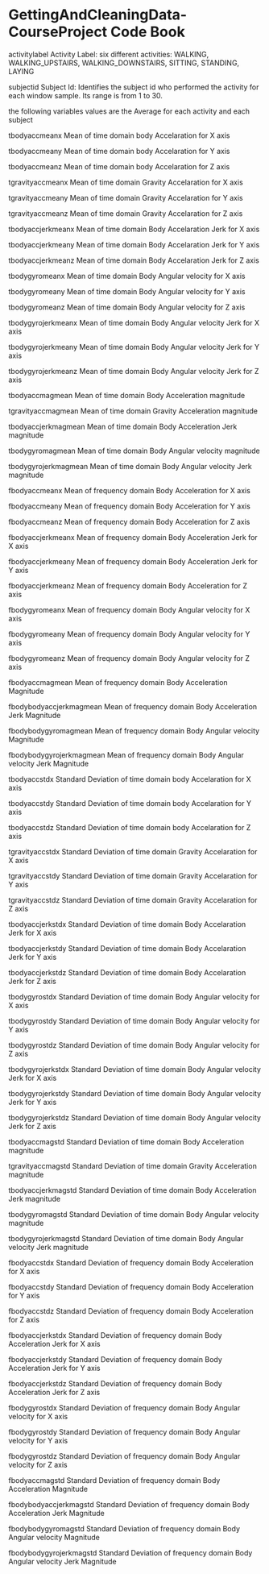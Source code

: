 GettingAndCleaningData-CourseProject Code Book
====================================

activitylabel
	Activity Label: six different activities:
		WALKING, WALKING_UPSTAIRS, WALKING_DOWNSTAIRS, SITTING, STANDING, LAYING
		
subjectid
	Subject Id: Identifies the subject id who performed the activity for each window sample. 
				Its range is from 1 to 30.

the following variables values are the Average for each activity and each subject
				
tbodyaccmeanx
	Mean of time domain body Accelaration for X axis

tbodyaccmeany
	Mean of time domain body Accelaration for Y axis

tbodyaccmeanz
	Mean of time domain body Accelaration for Z axis

tgravityaccmeanx
	Mean of time domain Gravity Accelaration for X axis

tgravityaccmeany
	Mean of time domain Gravity Accelaration for Y axis

tgravityaccmeanz
	Mean of time domain Gravity Accelaration for Z axis

tbodyaccjerkmeanx 
	Mean of time domain Body Accelaration Jerk for X axis

tbodyaccjerkmeany
	Mean of time domain Body Accelaration Jerk for Y axis
      
tbodyaccjerkmeanz
	Mean of time domain Body Accelaration Jerk for Z axis

tbodygyromeanx
	Mean of time domain Body Angular velocity for X axis

tbodygyromeany
	Mean of time domain Body Angular velocity for Y axis

tbodygyromeanz
	Mean of time domain Body Angular velocity for Z axis

tbodygyrojerkmeanx
	Mean of time domain Body Angular velocity Jerk for X axis

tbodygyrojerkmeany
	Mean of time domain Body Angular velocity Jerk for Y axis

tbodygyrojerkmeanz
	Mean of time domain Body Angular velocity Jerk for Z axis
	
tbodyaccmagmean
	Mean of time domain Body Acceleration magnitude

tgravityaccmagmean
	Mean of time domain Gravity Acceleration magnitude

tbodyaccjerkmagmean
	Mean of time domain Body Acceleration Jerk magnitude

tbodygyromagmean
	Mean of time domain Body Angular velocity magnitude

tbodygyrojerkmagmean
	Mean of time domain Body Angular velocity Jerk magnitude

fbodyaccmeanx
	Mean of frequency domain Body Acceleration for X axis

fbodyaccmeany
	Mean of frequency domain Body Acceleration for Y axis

fbodyaccmeanz
	Mean of frequency domain Body Acceleration for Z axis

fbodyaccjerkmeanx
	Mean of frequency domain Body Acceleration Jerk for X axis

fbodyaccjerkmeany
	Mean of frequency domain Body Acceleration Jerk for Y axis
	
fbodyaccjerkmeanz
	Mean of frequency domain Body Acceleration for Z axis

fbodygyromeanx
	Mean of frequency domain Body Angular velocity for X axis

fbodygyromeany
	Mean of frequency domain Body Angular velocity for Y axis

fbodygyromeanz
	Mean of frequency domain Body Angular velocity for Z axis

fbodyaccmagmean
	Mean of frequency domain Body Acceleration Magnitude

fbodybodyaccjerkmagmean
	Mean of frequency domain Body Acceleration Jerk Magnitude

fbodybodygyromagmean
	Mean of frequency domain Body Angular velocity Magnitude

fbodybodygyrojerkmagmean
	Mean of frequency domain Body Angular velocity Jerk Magnitude

tbodyaccstdx
	Standard Deviation of time domain body Accelaration for X axis
	
tbodyaccstdy
	Standard Deviation of time domain body Accelaration for Y axis
	
tbodyaccstdz
	Standard Deviation of time domain body Accelaration for Z axis

tgravityaccstdx
	Standard Deviation of time domain Gravity Accelaration for X axis
	
tgravityaccstdy
	Standard Deviation of time domain Gravity Accelaration for Y axis
	
tgravityaccstdz
	Standard Deviation of time domain Gravity Accelaration for Z axis
	
tbodyaccjerkstdx
	Standard Deviation of time domain Body Accelaration Jerk for X axis

tbodyaccjerkstdy
	Standard Deviation of time domain Body Accelaration Jerk for Y axis
	
tbodyaccjerkstdz
	Standard Deviation of time domain Body Accelaration Jerk for Z axis
	
tbodygyrostdx
	Standard Deviation of time domain Body Angular velocity for X axis
	
tbodygyrostdy
	Standard Deviation of time domain Body Angular velocity for Y axis

tbodygyrostdz
	Standard Deviation of time domain Body Angular velocity for Z axis
	
tbodygyrojerkstdx
	Standard Deviation of time domain Body Angular velocity Jerk for X axis
	
tbodygyrojerkstdy
	Standard Deviation of time domain Body Angular velocity Jerk for Y axis

tbodygyrojerkstdz
	Standard Deviation of time domain Body Angular velocity Jerk for Z axis
	
tbodyaccmagstd
	Standard Deviation of time domain Body Acceleration magnitude

tgravityaccmagstd
	Standard Deviation of time domain Gravity Acceleration magnitude
	
tbodyaccjerkmagstd
	Standard Deviation of time domain Body Acceleration Jerk magnitude
	
tbodygyromagstd
	Standard Deviation of time domain Body Angular velocity magnitude
	
tbodygyrojerkmagstd
	Standard Deviation of time domain Body Angular velocity Jerk magnitude
	
fbodyaccstdx
	Standard Deviation of frequency domain Body Acceleration for X axis
	
fbodyaccstdy
	Standard Deviation of frequency domain Body Acceleration for Y axis

fbodyaccstdz
	Standard Deviation of frequency domain Body Acceleration for Z axis
	
fbodyaccjerkstdx
	Standard Deviation of frequency domain Body Acceleration Jerk for X axis

fbodyaccjerkstdy
	Standard Deviation of frequency domain Body Acceleration Jerk for Y axis
	
fbodyaccjerkstdz
	Standard Deviation of frequency domain Body Acceleration Jerk for Z axis	
	
fbodygyrostdx
	Standard Deviation of frequency domain Body Angular velocity for X axis
	
fbodygyrostdy
	Standard Deviation of frequency domain Body Angular velocity for Y axis

fbodygyrostdz
	Standard Deviation of frequency domain Body Angular velocity for Z axis
	
fbodyaccmagstd
	Standard Deviation of frequency domain Body Acceleration Magnitude
	
fbodybodyaccjerkmagstd
	Standard Deviation of frequency domain Body Acceleration Jerk Magnitude
	
fbodybodygyromagstd
	Standard Deviation of frequency domain Body Angular velocity Magnitude
	
fbodybodygyrojerkmagstd	
	Standard Deviation of frequency domain Body Angular velocity Jerk Magnitude    
		
		